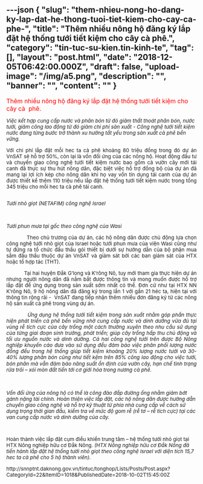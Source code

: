 ---json
{
    "slug": "them-nhieu-nong-ho-dang-ky-lap-dat-he-thong-tuoi-tiet-kiem-cho-cay-ca-phe-",
    "title": "Thêm nhiều nông hộ đăng ký lắp đặt hệ thống tưới tiết kiệm cho cây cà  phê.",
    "category": "tin-tuc-su-kien.tin-kinh-te",
    "tag": [],
    "layout": "post.html",
    "date": "2018-12-05T06:42:00.000Z",
    "draft": false,
    "upload-image": "/img/a5.png",
    "description": "",
    "banner": "",
    "__content__": ""
}
---
<p><span style="font-size:12.0pt"><span style="color:red">Th&ecirc;m nhiều n&ocirc;ng hộ đăng k&yacute; lắp đặt hệ thống tưới tiết kiệm cho c&acirc;y c&agrave;&nbsp; ph&ecirc;.</span></span></p>

<p><em><span style="font-size:10.0pt">Việc kết hợp cung cấp nước v&agrave; ph&acirc;n b&oacute;n từ đ&oacute; giảm thất tho&aacute;t ph&acirc;n b&oacute;n, nước tưới, giảm c&ocirc;ng lao động từ đ&oacute; giảm chi ph&iacute; sản xuất - C&ocirc;ng nghệ tưới tiết kiệm nước đang từng bước trở th&agrave;nh xu hướng tất yếu trong sản xuất c&agrave; ph&ecirc; bền vững.</span></em></p>

<p style="text-align:justify"><span style="font-size:10.0pt">Với chi ph&iacute; lắp đặt mỗi hec ta c&agrave; ph&ecirc; khoảng 80 triệu đồng trong đ&oacute; dự &aacute;n VnSAT sẽ hỗ trợ 50%, c&ograve;n lại l&agrave; vốn đối ứng của c&aacute;c n&ocirc;ng hộ. Hoạt động đầu tư v&agrave; chuyển giao c&ocirc;ng nghệ tưới tiết kiệm nước bao gồm cả vườn c&acirc;y mới t&aacute;i canh đ&atilde; thực sự thu h&uacute;t n&ocirc;ng d&acirc;n, đặc biệt việc hỗ trợ đồng bộ của dự &aacute;n đ&atilde; mang lại lợi &iacute;ch k&eacute;p cho n&ocirc;ng d&acirc;n khi họ vay vốn t&iacute;n dụng t&aacute;i canh của dự &aacute;n được thiết kế th&ecirc;m 110 triệu nếu lắp đặt hệ thống tưới tiết kiệm nước trong tổng 345 triệu cho mỗi hec ta c&agrave; ph&ecirc; t&aacute;i canh.</span></p>

<p><img alt="" src="/img/a1.png" /></p>

<p><em><span style="font-size:10.0pt">Tưới nhỏ giọt (NETAFIM) c&ocirc;ng nghệ Israel&nbsp;&nbsp;&nbsp;&nbsp;&nbsp;</span></em></p>

<p><em><span style="font-size:10.0pt"><img alt="" src="/img/a2.png" />&nbsp;&nbsp;&nbsp;&nbsp; &nbsp;&nbsp;&nbsp;&nbsp;&nbsp;</span></em></p>

<p><em><span style="font-size:10.0pt">Tưới phun mưa tại gốc theo c&ocirc;ng nghệ của Wasi</span></em></p>

<p style="text-align:justify"><span style="font-size:10.0pt">&nbsp;&nbsp;&nbsp;&nbsp;&nbsp;&nbsp;&nbsp;&nbsp;&nbsp;&nbsp;&nbsp; Theo chủ trương của dự &aacute;n, c&aacute;c hộ n&ocirc;ng d&acirc;n được chủ động lựa chọn c&ocirc;ng nghệ tưới nhỏ giọt của Israel hoặc tưới phun mưa của viện Wasi cũng như tự đứng ra tổ chức đầu thầu g&oacute;i thiết bị dưới sự hướng dẫn của bộ phận mua sắm đấu thầu thuộc dự &aacute;n VnSAT v&agrave; gi&aacute;m s&aacute;t bởi c&aacute;c ban gi&aacute;m s&aacute;t của HTX hoặc tổ hợp t&aacute;c (THT). </span></p>

<p style="text-align:justify"><span style="font-size:10.0pt">&nbsp;&nbsp;&nbsp;&nbsp;&nbsp;&nbsp;&nbsp;&nbsp;&nbsp;&nbsp;&nbsp; Tại hai huyện Đắk G&rsquo;long v&agrave; K&rsquo;r&ocirc;ng N&ocirc;, tuy mới tham gia thực hiện dự &aacute;n nhưng người n&ocirc;ng d&acirc;n đ&atilde; nắm bắt được th&ocirc;ng tin v&agrave; mong muốn được hỗ trợ lắp đặt để ứng dụng trong sản xuất sớm nhất c&oacute; thể. Đơn cử như tại HTX NN K&rsquo;r&ocirc;ng N&ocirc;, 9 hộ n&ocirc;ng d&acirc;n đ&atilde; đăng k&yacute; trong lần 1 với gần 21 h&eacute;c ta, hiện tại với th&ocirc;ng tin rộng r&atilde;i - &nbsp;VnSAT đang tiếp nhận th&ecirc;m nhiều đơn đăng k&yacute; từ c&aacute;c n&ocirc;ng hộ sản xuất c&agrave; ph&ecirc; trong v&ugrave;ng dự &aacute;n.</span></p>

<p style="text-align:justify"><span style="font-size:10.0pt">&nbsp;&nbsp;&nbsp;&nbsp;&nbsp;&nbsp;&nbsp;&nbsp;&nbsp;&nbsp;&nbsp; <em>Ứng dụng hệ thống tưới tiết kiệm</em></span><em><span style="font-size:10.0pt"> trong sản xuất</span></em><em><span style="font-size:10.0pt"> nhằm g&oacute;p phần thực hiện ph&aacute;t triển c&agrave; ph&ecirc; bền vững nhờ cung cấp nước v&agrave; dinh dưỡng vừa đủ tại v&ugrave;ng rễ t&iacute;ch cực của c&acirc;y trồng một c&aacute;ch thường xuy&ecirc;n theo nhu cầu sử dụng của từng giai đoạn sinh trưởng, ph&aacute;t triển; gi&uacute;p c&acirc;y trồng hấp thu chủ động v&agrave; tối ưu nguồn nước v&agrave; dinh dưỡng. Cả</span></em><em><span style="font-size:10.0pt"> hai c&ocirc;ng nghệ tưới tr&ecirc;n được Bộ N&ocirc;ng nghiệp khuyến c&aacute;o đưa v&agrave;o sử dụng đều đảm bảo việc</span></em><em><span style="font-size:10.0pt"> ph&acirc;n phối lượng nước đồng đều trong hệ thống gi&uacute;p tiết kiệm khoảng 20% lượng nước tưới v&agrave; 30-40% lượng ph&acirc;n b&oacute;n cũng như tiết kệm tr&ecirc;n 85% c&ocirc;ng lao động cho việc tưới, b&oacute;n ph&acirc;n</span></em><em> </em><em><span style="font-size:10.0pt">m&agrave; vẫn </span></em><em><span style="font-size:10.0pt">đảm bảo năng suất ổn định</span></em><em><span style="font-size:10.0pt"> của vườn c&acirc;y</span></em><em><span style="font-size:10.0pt">, hạn chế t&igrave;nh trạng rửa tr&ocirc;i &ndash; x&oacute;i m&ograve;n đất tiến tới cơ giới h&oacute;a trong nương c&agrave; ph&ecirc;.</span></em><em> </em></p>

<p><br />
<img alt="" src="/img/a3.png" /></p>

<p><em><span style="font-size:10.0pt">Vốn đối ứng của n&ocirc;ng hộ c&oacute; thể l&agrave; c&ocirc;ng đ&agrave;o đắp đường ống nhằm giảm bớt g&aacute;nh nặng t&agrave;i ch&iacute;nh. Ho&agrave;n thiện việc lắp đặt, c&aacute;c hộ n&ocirc;ng d&acirc;n được hướng dẫn chuyển giao c&ocirc;ng nghệ v&agrave; hỗ trợ kỹ thuật từ ph&iacute;a nh&agrave; cung cấp về c&aacute;ch sử dụng trọng thời gian đầu, kiểm tra về mức độ gom rễ (rễ tơ &ndash; rễ t&iacute;ch cực) tại c&aacute;c van cung cấp nước v&agrave; dinh dưỡng của c&acirc;y. </span></em></p>

<p style="text-align:justify"><img alt="" src="/img/a4.png" /></p>

<p style="text-align:justify"><img alt="" src="/img/a5.png" /></p>

<p><span style="font-size:10.0pt">Ho&agrave;n th&agrave;nh việc lắp đặt cụm điều khiển trung t&acirc;m &ndash; hệ thống tưới nhỏ giọt tại HTX N&ocirc;ng nghiệp hữu cơ Đắk N&ocirc;ng. <em>(HTX N&ocirc;ng nghiệp hữu cơ Đắk N&ocirc;ng đ&atilde; tiến h&agrave;nh lắp đặt hệ thống tưới nhỏ giọt theo c&ocirc;ng nghệ Israel với diện t&iacute;ch 15,7 hec ta c&agrave; ph&ecirc; cho 5 hộ th&agrave;nh vi&ecirc;n).</em></span></p>

<p><span style="font-size:10.0pt">http://snnptnt.daknong.gov.vn/tintuc/tonghop/Lists/Posts/Post.aspx?CategoryId=22&amp;ItemID=1018&amp;PublishedDate=2018-10-02T15:45:00Z</span></p>

<p>&nbsp;</p>
